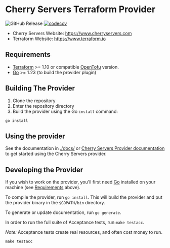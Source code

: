 # Cherry Servers Terraform Provider

![GitHub Release](https://img.shields.io/github/v/release/cherryservers/terraform-provider-cherryservers?include_prereleases)
[![codecov](https://codecov.io/gh/cherryservers/terraform-provider-cherryservers/graph/badge.svg?token=92SWET4NJJ)](https://codecov.io/gh/cherryservers/terraform-provider-cherryservers)

- Cherry Servers Website: https://www.cherryservers.com
- Terraform Website: https://www.terraform.io

## Requirements

- [Terraform](https://developer.hashicorp.com/terraform/downloads) >= 1.10 or compatible [OpenTofu](https://opentofu.org/docs/intro/install/) version.
- [Go](https://golang.org/doc/install) >= 1.23 (to build the provider plugin)

## Building The Provider

1. Clone the repository
2. Enter the repository directory
3. Build the provider using the Go `install` command:

```shell
go install
```

## Using the provider

See the documentation in [./docs/](/docs/) or [Cherry Servers Provider documentation](https://registry.terraform.io/providers/cherryservers/cherryservers/latest/docs) to get started using the Cherry Servers provider.

## Developing the Provider

If you wish to work on the provider, you'll first need [Go](http://www.golang.org) installed on your machine (see [Requirements](#requirements) above).

To compile the provider, run `go install`. This will build the provider and put the provider binary in the `$GOPATH/bin` directory.

To generate or update documentation, run `go generate`.

In order to run the full suite of Acceptance tests, run `make testacc`.

*Note:* Acceptance tests create real resources, and often cost money to run.

```shell
make testacc
```
